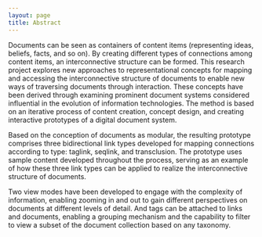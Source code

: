 ```yaml
---
layout: page
title: Abstract
---
```


Documents can be seen as containers of content items (representing ideas, beliefs, facts, and so on). By creating different types of connections among content items, an interconnective structure can be formed. This research project explores new approaches to representational concepts for mapping and accessing the interconnective structure of documents to enable new ways of traversing documents through interaction. These concepts have been derived through examining prominent document systems considered influential in the evolution of information technologies. The method is based on an iterative process of content creation, concept design, and creating interactive prototypes of a digital document system.

Based on the conception of documents as modular, the resulting prototype comprises three bidirectional link types developed for mapping connections according to type: taglink, seqlink, and transclusion. The prototype uses sample content developed throughout the process, serving as an example of how these three link types can be applied to realize the interconnective structure of documents.

Two view modes have been developed to engage with the complexity of information, enabling zooming in and out to gain different perspectives on documents at different levels of detail. And tags can be attached to links and documents, enabling a grouping mechanism and the capability to filter to view a subset of the document collection based on any taxonomy.
